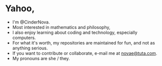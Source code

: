 # Yahoo,

- I'm @CinderNova.
- Most interested in mathematics and philosophy,
- I also enjoy learning about coding and technology, especially computers.
- For what it's worth, my repositories are maintained for fun, and not as anything serious.
- If you want to contribute or collaborate, e-mail me at novae@tuta.com.
- My pronouns are she / they.

